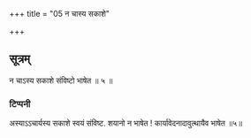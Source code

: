 +++
title = "05 न चास्य सकाशे"

+++

## सूत्रम्
न चाऽस्य सकाशे संविष्टो भाषेत ॥ ५ ॥
### टिप्पनी
अस्याऽऽचार्यस्य सकाशे स्वयं संविष्ट. शयानो न भाषेत ! कार्यावेदनादावुत्थायैव भाषेत ॥५॥
